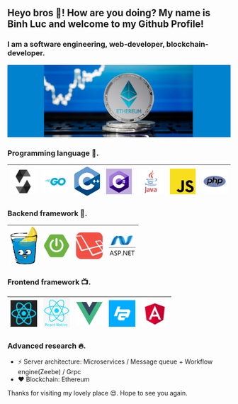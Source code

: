## Heyo bros 👋! How are you doing? My name is Binh Luc and welcome to my Github Profile!
### I am a software engineering, web-developer, blockchain-developer.
![I am a software engineering, web-developer, blockchain-developer.](https://github.com/lucthienbinh/lucthienbinh/blob/main/image/ethereum.jpg)

### Programming language 🚀.
| <a href="https://docs.soliditylang.org/en/latest/"><img src="https://raw.githubusercontent.com/lucthienbinh/lucthienbinh/main/image/solidity.png" width=60></a> | <a href="https://golang.org/"><img src="https://raw.githubusercontent.com/lucthienbinh/lucthienbinh/main/image/go.png" width=60></a> | <a href="https://www.cplusplus.com/"><img src="https://raw.githubusercontent.com/lucthienbinh/lucthienbinh/main/image/cpp.png" width=60></a> | <a href="https://docs.microsoft.com/en-us/dotnet/csharp/"><img src="https://raw.githubusercontent.com/lucthienbinh/lucthienbinh/main/image/csharp.png" width=60></a> | <a href="https://www.java.com/en/"><img src="https://raw.githubusercontent.com/lucthienbinh/lucthienbinh/main/image/java.png" width=60></a> | <a href="https://developer.mozilla.org/en-US/docs/Learn/Getting_started_with_the_web/"><img src="https://raw.githubusercontent.com/lucthienbinh/lucthienbinh/main/image/js.png" width=60></a> | <a href="https://www.php.net/"><img src="https://raw.githubusercontent.com/lucthienbinh/lucthienbinh/main/image/php.png" width=60></a> |
|:---:|:---:|:---:|:---:|:---:|:---:|:---:|

### Backend framework 📡.
| <a href="https://github.com/gin-gonic/gin"><img src="https://raw.githubusercontent.com/lucthienbinh/lucthienbinh/main/image/gingonic.png" width=60></a> | <a href="https://spring.io/projects/spring-boot"><img src="https://raw.githubusercontent.com/lucthienbinh/lucthienbinh/main/image/spring-boot.png" width=60></a> | <a href="https://laravel.com/"><img src="https://raw.githubusercontent.com/lucthienbinh/lucthienbinh/main/image/laravel.png" width=60></a> | <a href="https://dotnet.microsoft.com/apps/aspnet"><img src="https://raw.githubusercontent.com/lucthienbinh/lucthienbinh/main/image/aspdotnet.jpg" width=60></a> |
|:---:|:---:|:---:|:---:|

### Frontend framework 📺.
| <a href="https://reactjs.org/"><img src="https://raw.githubusercontent.com/lucthienbinh/lucthienbinh/main/image/reactjs.png" width=60></a> | <a href="https://reactnative.dev/"><img src="https://raw.githubusercontent.com/lucthienbinh/lucthienbinh/main/image/reactnative.png" width=60></a> | <a href="https://vuejs.org/"><img src="https://raw.githubusercontent.com/lucthienbinh/lucthienbinh/main/image/vuejs.png" width=60></a> | <a href="https://github.com/jorgebucaran/hyperapp"><img src="https://raw.githubusercontent.com/lucthienbinh/lucthienbinh/main/image/hyperapp.png" width=60></a> | <a href="https://angular.io/"><img src="https://raw.githubusercontent.com/lucthienbinh/lucthienbinh/main/image/angular.png" width=60></a> |
|:---:|:---:|:---:|:---:|:---:|


### Advanced research 🔥.
* ⚡ Server architecture: Microservices / Message queue + Workflow engine(Zeebe) / Grpc
* ❤️ Blockchain: Ethereum 

Thanks for visiting my lovely place 😍. Hope to see you again.
